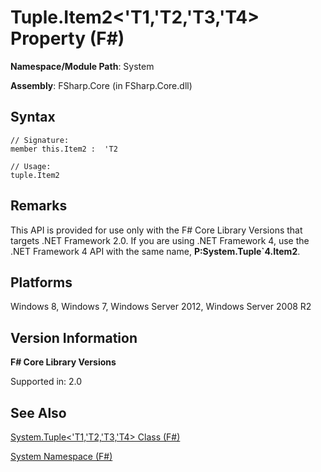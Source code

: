 # Tuple.Item2<'T1,'T2,'T3,'T4> Property (F#)

**Namespace/Module Path**: System

**Assembly**: FSharp.Core (in FSharp.Core.dll)


## Syntax

```
// Signature:
member this.Item2 :  'T2

// Usage:
tuple.Item2
```

## Remarks
This API is provided for use only with the F# Core Library Versions that targets .NET Framework 2.0. If you are using .NET Framework 4, use the .NET Framework 4 API with the same name, **P:System.Tuple&#96;4.Item2**.


## Platforms
Windows 8, Windows 7, Windows Server 2012, Windows Server 2008 R2


## Version Information
**F# Core Library Versions**

Supported in: 2.0




## See Also
[System.Tuple&#60;'T1,'T2,'T3,'T4&#62; Class &#40;F&#35;&#41;](System.Tuple%3C%27T1%2C%27T2%2C%27T3%2C%27T4%3E+Class+%28FSharp%29.md)

[System Namespace &#40;F&#35;&#41;](System+Namespace+%28FSharp%29.md)


